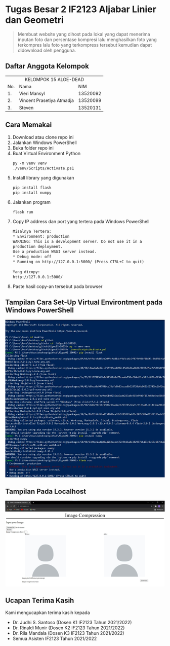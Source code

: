 # Tugas Besar 2 IF2123 Aljabar Linier dan Geometri
> Membuat website yang dihost pada lokal yang dapat menerima inputan foto dan persentase kompresi lalu menghasilkan foto yang terkompres lalu foto yang terkompress tersebut kemudian dapat didownload oleh pengguna.

## Daftar Anggota Kelompok
<table>
<tr><td colspan = 3 align = "center">KELOMPOK 15 ALGE-DEAD</td></tr>
<tr><td>No.</td><td>Nama</td><td>NIM</td></tr>
<tr><td>1.</td><td>Vieri Mansyl</td><td>13520092</td></tr>
<tr><td>2.</td><td>Vincent Prasetiya Atmadja</td><td>13520099</td></tr>
<tr><td>3.</td><td>Steven</td><td>13520131</td></tr>
</table>

## Cara Memakai
1. Download atau clone repo ini
2. Jalankan Windows PowerShell
3. Buka folder repo ini
4. Buat Virtual Environment Python
    ```
    py -m venv venv
    ./venv/Scripts/Activate.ps1
    ```
5. Install library yang digunakan
    ```
    pip install flask
    pip install numpy
    ```
6. Jalankan program
    ```
    flask run
    ```
7. Copy IP address dan port yang tertera pada Windows PowerShell
    ```
    Misalnya Tertera:
    * Environment: production
    WARNING: This is a development server. Do not use it in a production deployment.
    Use a production WSGI server instead.
    * Debug mode: off
    * Running on http://127.0.0.1:5000/ (Press CTRL+C to quit)

    Yang dicopy:
    http://127.0.0.1:5000/
    ```
8. Paste hasil copy-an tersebut pada browser

## Tampilan Cara Set-Up Virtual Environtment pada Windows PowerShell
![Tampilan pada windows powershell](./readme-related/wps.jpg)

## Tampilan Pada Localhost
![Tampilan pada browser](./readme-related/web.jpg)

## Ucapan Terima Kasih
Kami mengucapkan terima kasih kepada
* Dr. Judhi S. Santoso (Dosen K1 IF2123 Tahun 2021/2022)
* Dr. Rinaldi Munir (Dosen K2 IF2123 Tahun 2021/2022)
* Dr. Rila Mandala (Dosen K3 IF2123 Tahun 2021/2022)
* Semua Asisten IF2123 Tahun 2021/2022
